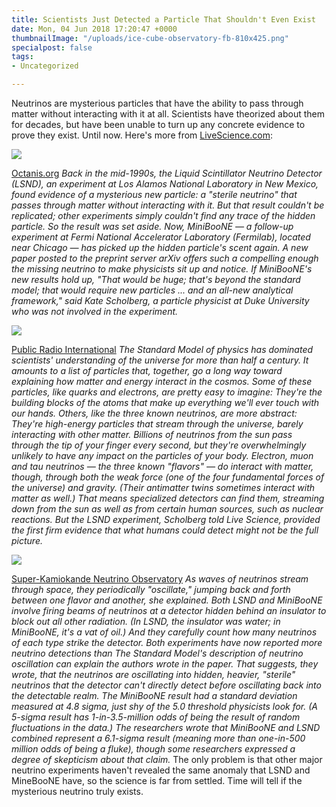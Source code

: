 ```yaml
---
title: Scientists Just Detected a Particle That Shouldn't Even Exist
date: Mon, 04 Jun 2018 17:20:47 +0000
thumbnailImage: "/uploads/ice-cube-observatory-fb-810x425.png"
specialpost: false
tags:
- Uncategorized

---
```

Neutrinos are mysterious particles that have the ability to pass through matter without interacting with it at all. Scientists have theorized about them for decades, but have been unable to turn up any concrete evidence to prove they exist. Until now. Here's more from [LiveScience.com](https://www.livescience.com/62721-sterile-neutrino-detected-fermilab.html): 

![](http://newsattorneys.staging.wpengine.com/wp-content/uploads/2018/06/ice-cube-observatory-1024x683.jpg)

 [Octanis.org](http://newsattorneys.staging.wpengine.com/wp-content/uploads/2018/06/6a00d8341bf7f753ef019b017b8857970d.jpg) _Back in the mid-1990s, the Liquid Scintillator Neutrino Detector (LSND), an experiment at Los Alamos National Laboratory in New Mexico, found evidence of a mysterious new particle: a "sterile neutrino" that passes through matter without interacting with it. But that result couldn't be replicated; other experiments simply couldn't find any trace of the hidden particle. So the result was set aside. Now, MiniBooNE — a follow-up experiment at Fermi National Accelerator Laboratory (Fermilab), located near Chicago — has picked up the hidden particle's scent again. A new paper posted to the preprint server arXiv offers such a compelling enough the missing neutrino to make physicists sit up and notice. If MiniBooNE's new results hold up, "That would be huge; that's beyond the standard model; that would require new particles ... and an all-new analytical framework," said Kate Scholberg, a particle physicist at Duke University who was not involved in the experiment._ 

![](http://newsattorneys.staging.wpengine.com/wp-content/uploads/2018/06/ice-cube-observatory2.jpg)

 [Public Radio International](https://www.pri.org/stories/2018-03-18/new-book-recounts-amazing-history-icecube-neutrino-observatory) _The Standard Model of physics has dominated scientists' understanding of the universe for more than half a century. It amounts to a list of particles that, together, go a long way toward explaining how matter and energy interact in the cosmos. Some of these particles, like quarks and electrons, are pretty easy to imagine: They're the building blocks of the atoms that make up everything we'll ever touch with our hands. Others, like the three known neutrinos, are more abstract: They're high-energy particles that stream through the universe, barely interacting with other matter. Billions of neutrinos from the sun pass through the tip of your finger every second, but they're overwhelmingly unlikely to have any impact on the particles of your body. Electron, muon and tau neutrinos — the three known "flavors" — do interact with matter, though, through both the weak force (one of the four fundamental forces of the universe) and gravity. (Their antimatter twins sometimes interact with matter as well.) That means specialized detectors can find them, streaming down from the sun as well as from certain human sources, such as nuclear reactions. But the LSND experiment, Scholberg told Live Science, provided the first firm evidence that what humans could detect might not be the full picture._ 

![](http://newsattorneys.staging.wpengine.com/wp-content/uploads/2018/06/neutrino-obervatory.jpg) 

[Super-Kamiokande Neutrino Observatory](https://www.flickr.com/photos/caseorganic/3278574540) _As waves of neutrinos stream through space, they periodically "oscillate," jumping back and forth between one flavor and another, she explained. Both LSND and MiniBooNE involve firing beams of neutrinos at a detector hidden behind an insulator to block out all other radiation. (In LSND, the insulator was water; in MiniBooNE, it's a vat of oil.) And they carefully count how many neutrinos of each type strike the detector. Both experiments have now reported more neutrino detections than The Standard Model's description of neutrino oscillation can explain the authors wrote in the paper. That suggests, they wrote, that the neutrinos are oscillating into hidden, heavier, "sterile" neutrinos that the detector can't directly detect before oscillating back into the detectable realm. The MiniBooNE result had a standard deviation measured at 4.8 sigma, just shy of the 5.0 threshold physicists look for. (A 5-sigma result has 1-in-3.5-million odds of being the result of random fluctuations in the data.) The researchers wrote that MiniBooNE and LSND combined represent a 6.1-sigma result (meaning more than one-in-500 million odds of being a fluke), though some researchers expressed a degree of skepticism about that claim._ The only problem is that other major neutrino experiments haven't revealed the same anomaly that LSND and MineBooNE have, so the science is far from settled. Time will tell if the mysterious neutrino truly exists.